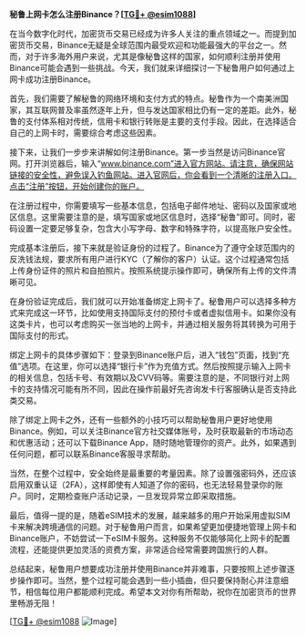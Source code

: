 **秘鲁上网卡怎么注册Binance？[[TG💪+ @esim1088](https://t.me/s/esim1088)]**

在当今数字化时代，加密货币交易已经成为许多人关注的重点领域之一。而提到加密货币交易，Binance无疑是全球范围内最受欢迎和功能最强大的平台之一。然而，对于许多海外用户来说，尤其是像秘鲁这样的国家，如何顺利注册并使用Binance可能会遇到一些挑战。今天，我们就来详细探讨一下秘鲁用户如何通过上网卡成功注册Binance。

首先，我们需要了解秘鲁的网络环境和支付方式的特点。秘鲁作为一个南美洲国家，其互联网普及率虽然逐年上升，但与发达国家相比仍有一定的差距。此外，秘鲁的支付体系相对传统，信用卡和银行转账是主要的支付手段。因此，在选择适合自己的上网卡时，需要综合考虑这些因素。

接下来，让我们一步步来讲解如何注册Binance。第一步当然是访问Binance官网。打开浏览器后，输入“www.binance.com”进入官方网站。请注意，确保网站链接的安全性，避免误入钓鱼网站。进入官网后，你会看到一个清晰的注册入口。点击“注册”按钮，开始创建你的账户。

在注册过程中，你需要填写一些基本信息，包括电子邮件地址、密码以及国家或地区信息。这里需要注意的是，填写国家或地区信息时，选择“秘鲁”即可。同时，密码设置一定要足够复杂，包含大小写字母、数字和特殊字符，以提高账户安全性。

完成基本注册后，接下来就是验证身份的过程了。Binance为了遵守全球范围内的反洗钱法规，要求所有用户进行KYC（了解你的客户）认证。这个过程通常包括上传身份证件的照片和自拍照片。按照系统提示操作即可，确保所有上传的文件清晰可见。

在身份验证完成后，我们就可以开始准备绑定上网卡了。秘鲁用户可以选择多种方式来完成这一环节，比如使用支持国际支付的预付卡或者虚拟信用卡。如果你没有这类卡片，也可以考虑购买一张当地的上网卡，并通过相关服务将其转换为可用于国际支付的形式。

绑定上网卡的具体步骤如下：登录到Binance账户后，进入“钱包”页面，找到“充值”选项。在这里，你可以选择“银行卡”作为充值方式。然后按照提示输入上网卡的相关信息，包括卡号、有效期以及CVV码等。需要注意的是，不同银行对上网卡的支持情况可能有所不同，因此在操作前最好先咨询发卡行客服确认是否支持此类交易。

除了绑定上网卡之外，还有一些额外的小技巧可以帮助秘鲁用户更好地使用Binance。例如，可以关注Binance官方社交媒体账号，及时获取最新的市场动态和优惠活动；还可以下载Binance App，随时随地管理你的资产。此外，如果遇到任何问题，都可以联系Binance客服寻求帮助。

当然，在整个过程中，安全始终是最重要的考量因素。除了设置强密码外，还应该启用双重认证（2FA），这样即使有人知道了你的密码，也无法轻易登录你的账户。同时，定期检查账户活动记录，一旦发现异常立即采取措施。

最后，值得一提的是，随着eSIM技术的发展，越来越多的用户开始采用虚拟SIM卡来解决跨境通信的问题。对于秘鲁用户而言，如果希望更加便捷地管理上网卡和Binance账户，不妨尝试一下eSIM卡服务。这种服务不仅能够简化上网卡的配置流程，还能提供更加灵活的资费方案，非常适合经常需要跨国旅行的人群。

总结起来，秘鲁用户想要成功注册并使用Binance并非难事，只要按照上述步骤逐步操作即可。当然，整个过程可能会遇到一些小插曲，但只要保持耐心并注意细节，相信每位用户都能顺利完成。希望本文对你有所帮助，祝你在加密货币的世界里畅游无阻！

[[TG💪+ @esim1088](https://t.me/s/esim1088) ![Image](https://i.postimg.cc/4NQfJmqS/Snipaste-2025-05-13-00-14-12.png)]